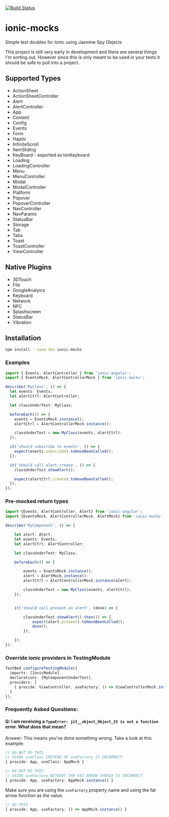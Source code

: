 [![Build Status](https://travis-ci.org/stonelasley/ionic-mocks.svg?branch=master)](https://travis-ci.org/stonelasley/ionic-mocks)

# ionic-mocks

Simple test doubles for Ionic using Jasmine Spy Objects

This project is still very early in development and there are several things I'm sorting out. However since this is only meant
to be used in your tests it should be safe to pull into a project.

## Supported Types

* ActionSheet
* ActionSheetController
* Alert
* AlertController
* App
* Content
* Config
* Events
* Form
* Haptic
* InfiniteScroll
* ItemSliding
* KeyBoard - exported as IonKeyboard
* Loading
* LoadingController
* Menu
* MenuController
* Modal
* ModalController
* Platform
* Popover
* PopoverController
* NavController
* NavParams
* StatusBar
* Storage
* Tab
* Tabs
* Toast
* ToastController
* ViewController

## Native Plugins

* 3DTouch
* File
* GoogleAnalyics
* Keyboard
* Network
* NFC
* Splashscreen
* StatusBar
* Vibration

## Installation

```bash
npm install --save-dev ionic-mocks
```

### Examples

```typescript
import { Events, AlertController } from 'ionic-angular';
import { EventsMock, AlertControllerMock } from 'ionic-mocks';

describe('MyClass', () => {
  let events: Events;
  let alertCtrl: AlertController;

  let classUnderTest: MyClass;

  beforeEach(() => {
    events = EventsMock.instance();
    alertCtrl = AlertControllerMock.instance();

    classUnderTest = new MyClass(events, alertCtrl);
  });

  it('should subscribe to events', () => {
    expect(events.subscribe).toHaveBeenCalled();
  });

  it('should call alert create', () => {
    classUnderTest.showAlert();

    expect(alertCtrl.create).toHaveBeenCalled();
  });
});
```

### Pre-mocked return types

```typescript
import {Events, AlertController, Alert} from 'ionic-angular';
import {EventsMock, AlertControllerMock, AlertMock} from 'ionic-mocks';

describe('MyComponent', () => {

    let alert: Alert;
    let events: Events;
    let alertCtrl: AlertController;

    let classUnderTest: MyClass;

    beforeEach(() => {

        events = EventsMock.instance();
        alert = AlertMock.instance():
        alertCtrl = AlertControllerMock.instance(alert);

        classUnderTest = new MyClass(events, alertCtrl);
    });


    it('should call present on alert', (done) => {

        classUnderTest.showAlert().then(() => {
            expect(alert.present).toHaveBeenCalled();
            done();
        });

    });
});
```

### Override ionic providers in TestingModule

```typescript
TestBed.configureTestingModule({
  imports: [IonicModule],
  declarations: [MyComponentUnderTest],
  providers: [
    { provide: ViewController, useFactory: () => ViewControllerMock.instance() }
  ]
});
```

### Frequently Asked Questions:

#### Q: I am receiving a `TypeError: jit__object_Object_33 is not a function` error. What does that mean?

Answer: This means you've done something wrong. Take a look at this example:

```ts
// DO NOT DO THIS
// USING useClass INSTEAD OF useFactory IS INCORRECT
{ provide: App, useClass: AppMock }
```

```ts
// DO NOT DO THIS
// USING useFactory WITHOUT THE FAT ARROW SYNTAX IS INCORRECT
{ provide: App, useFactory: AppMock.instance() }
```

Make sure you are using the `useFactory` property name and using the fat arrow function as the value:

```ts
// DO THIS
{ provide: App, useFactory: () => AppMock.instance() }
```
